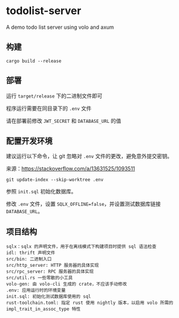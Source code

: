 # todolist-server
A demo todo list server using volo and axum

## 构建
```shell
cargo build --release
```

## 部署
运行 `target/release` 下的二进制文件即可

程序运行需要在同目录下的 `.env` 文件

请在部署前修改 `JWT_SECRET` 和 `DATABASE_URL` 的值

## 配置开发环境
建议运行以下命令，让 git 忽略对 `.env` 文件的更改，避免意外提交密钥。

来源：https://stackoverflow.com/a/13631525/1093511
```shell
git update-index --skip-worktree .env
```
参照 `init.sql` 初始化数据库。

修改 `.env` 文件，设置 `SQLX_OFFLINE=false`，并设置测试数据库链接 `DATABASE_URL`。


## 项目结构
```
sqlx：sqlx 的声明文件，用于在离线模式下构建项目时提供 sql 语法检查
idl: thrift 声明文件
src/bin: 二进制入口
src/http_server: HTTP 服务器的具体实现
src/rpc_server: RPC 服务器的具体实现
src/util.rs 一些零散的小工具
volo-gen: 由 volo-cli 生成的 crate，不应该手动修改
.env: 应用运行时的环境变量
init.sql: 初始化测试数据库使用的 sql
rust-toolchain.toml: 指定 rust 使用 nightly 版本，以启用 volo 所需的 impl_trait_in_assoc_type 特性
```
